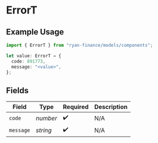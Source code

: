 # ErrorT

## Example Usage

```typescript
import { ErrorT } from "ryan-finance/models/components";

let value: ErrorT = {
  code: 891773,
  message: "<value>",
};
```

## Fields

| Field              | Type               | Required           | Description        |
| ------------------ | ------------------ | ------------------ | ------------------ |
| `code`             | *number*           | :heavy_check_mark: | N/A                |
| `message`          | *string*           | :heavy_check_mark: | N/A                |